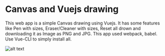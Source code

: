 # Canvas and Vuejs drawing

This web app is a simple Canvas drawing using Vuejs.
It has some features like Pen with sizes, Eraser/Cleaner with sizes, Reset all drown and downloading it as Image as PNG and JPG.
This app used webpack, babel.
Use Vue-CLI to simply install all.



![alt text](https://i.ibb.co/nwP408z/drown.png)
